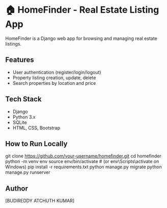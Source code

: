 # 🏠 HomeFinder - Real Estate Listing App

HomeFinder is a Django web app for browsing and managing real estate listings.

## Features
- User authentication (register/login/logout)
- Property listing creation, update, delete
- Search properties by location and price

## Tech Stack
- Django
- Python 3.x
- SQLite
- HTML, CSS, Bootstrap

## How to Run Locally
git clone https://github.com/your-username/homefinder.git
cd homefinder
python -m venv env
source env/bin/activate # (or env\Scripts\activate on Windows)
pip install -r requirements.txt
python manage.py migrate
python manage.py runserver
## Author

[BUDIREDDY ATCHUTH KUMAR]